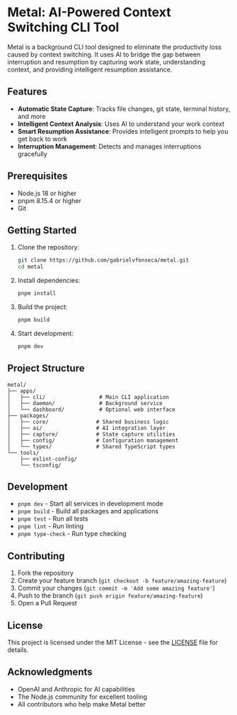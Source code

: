 # Metal: AI-Powered Context Switching CLI Tool

Metal is a background CLI tool designed to eliminate the productivity loss caused by context switching. It uses AI to bridge the gap between interruption and resumption by capturing work state, understanding context, and providing intelligent resumption assistance.

## Features

- **Automatic State Capture**: Tracks file changes, git state, terminal history, and more
- **Intelligent Context Analysis**: Uses AI to understand your work context
- **Smart Resumption Assistance**: Provides intelligent prompts to help you get back to work
- **Interruption Management**: Detects and manages interruptions gracefully

## Prerequisites

- Node.js 18 or higher
- pnpm 8.15.4 or higher
- Git

## Getting Started

1. Clone the repository:

   ```bash
   git clone https://github.com/gabrielvfonseca/metal.git
   cd metal
   ```

2. Install dependencies:

   ```bash
   pnpm install
   ```

3. Build the project:

   ```bash
   pnpm build
   ```

4. Start development:
   ```bash
   pnpm dev
   ```

## Project Structure

```
metal/
├── apps/
│   ├── cli/                 # Main CLI application
│   ├── daemon/              # Background service
│   └── dashboard/           # Optional web interface
├── packages/
│   ├── core/               # Shared business logic
│   ├── ai/                 # AI integration layer
│   ├── capture/            # State capture utilities
│   ├── config/             # Configuration management
│   └── types/              # Shared TypeScript types
└── tools/
    ├── eslint-config/
    └── tsconfig/
```

## Development

- `pnpm dev` - Start all services in development mode
- `pnpm build` - Build all packages and applications
- `pnpm test` - Run all tests
- `pnpm lint` - Run linting
- `pnpm type-check` - Run type checking

## Contributing

1. Fork the repository
2. Create your feature branch (`git checkout -b feature/amazing-feature`)
3. Commit your changes (`git commit -m 'Add some amazing feature'`)
4. Push to the branch (`git push origin feature/amazing-feature`)
5. Open a Pull Request

## License

This project is licensed under the MIT License - see the [LICENSE](LICENSE.md) file for details.

## Acknowledgments

- OpenAI and Anthropic for AI capabilities
- The Node.js community for excellent tooling
- All contributors who help make Metal better
